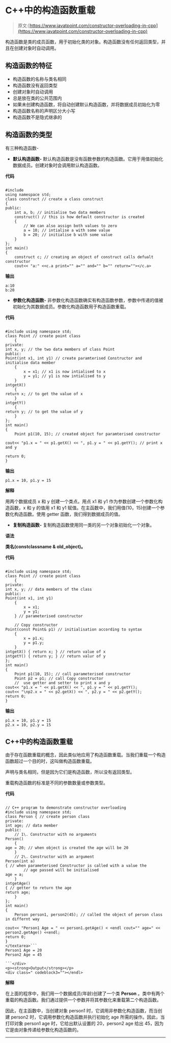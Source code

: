 # C++中的构造函数重载

> 原文:[https://www.javatpoint.com/constructor-overloading-in-cpp](https://www.javatpoint.com/constructor-overloading-in-cpp)

构造函数是类的成员函数，用于初始化类的对象。构造函数没有任何返回类型，并且在创建对象时自动调用。

## 构造函数的特征

*   构造函数的名称与类名相同
*   构造函数没有返回类型
*   创建对象时自动调用
*   总是放在类的公共范围内
*   如果未创建构造函数，将自动创建默认构造函数，并将数据成员初始化为零
*   构造函数名称的声明区分大小写
*   构造函数不是隐式继承的

## 构造函数的类型

有三种构造函数-

*   **默认构造函数-** 默认构造函数是没有函数参数的构造函数。它用于用值初始化数据成员。创建对象时会调用默认构造函数。

**代码**

```

#include 
using namespace std;
class construct // create a class construct
{
public:
	int a, b; // initialise two data members 
	construct() // this is how default constructor is created 
	{
	    // We can also assign both values to zero 
		a = 10; // intialise a with some value 
		b = 20; // initialise b with some value
	}
};
int main()
{	
	construct c; // creating an object of construct calls defualt constructor
	cout<< "a:" <<c.a print="" a="" and="" b="" return=""></c.a>
```

**输出**

```
a:10
b:20 

```

*   **参数化构造函数-** 非参数化构造函数确实有构造函数参数，参数中传递的值被初始化为其数据成员。参数化构造函数用于构造函数重载。

**代码**

```

#include using namespace std;
class Point // create point class
    {
private:
int x, y; // the two data members of class Point
public:
Point(int x1, int y1) // create paramterised Constructor and initialise data member
    {
        x = x1; // x1 is now intialised to x
        y = y1; // y1 is now intialised to y
    }
intgetX()
    {
return x; // to get the value of x
    }
intgetY()
    {
return y; // to get the value of y
    }
};
int main()
{
    Point p1(10, 15); // created object for paramterised constructor

cout<< "p1.x = " << p1.getX() << ", p1.y = " << p1.getY(); // print x and y

return 0;
} 
```

**输出**

```
p1.x = 10, p1.y = 15   

```

**解释**

用两个数据成员 x 和 y 创建一个类点。用点 x1 和 y1 作为参数创建一个参数化构造函数，x 和 y 的值用 x1 和 y1 赋值。在主函数中，我们用值(10，15)创建一个参数化构造函数。使用 getter 函数，我们得到数据成员的值。

*   **复制构造函数-** 复制构造函数使用同一类的另一个对象初始化一个对象。

**语法**

**类名(constclassname & old_object)。**

**代码**

```

#include using namespace std;
class Point // create point class
    {
private:
int x, y; // data members of the class
public:
Point(int x1, int y1)
    {
        x = x1;
        y = y1;
    } // parameterised constructor

    // Copy constructor
Point(const Point& p1) // initialisation according to syntax
    {
        x = p1.x;
        y = p1.y;
    }
intgetX() { return x; } // return value of x
intgetY() { return y; } // return valur of y
};
int main()
{
    Point p1(10, 15); // call parameterised constructor
    Point p2 = p1; // call Copy constructor
    //  use getter and setter to print x and y
cout<< "p1.x = " << p1.getX() << ", p1.y = " << p1.getY();
cout<< "\np2.x = " << p2.getX() << ", p2.y = " << p2.getY();
return 0;
} 
```

**输出**

```
p1.x = 10, p1.y = 15
p2.x = 10, p2.y = 15 

```

## C++中的构造函数重载

由于存在函数重载的概念，因此类似地应用了构造函数重载。当我们重载一个构造函数超过一个目的时，这叫做构造函数重载。

声明与类名相同，但是因为它们是构造函数，所以没有返回类型。

重载构造函数的标准是不同的参数数量或参数类型。

**代码**

```

// C++ program to demonstrate constructor overloading
#include using namespace std;
class Person { // create person class
private:
int age; // data member
public:
    // 1\. Constructor with no arguments
Person()
    {
age = 20; // when object is created the age will be 20
    }
    // 2\. Constructor with an argument
Person(int a)
{ // when parameterised Constructor is called with a value the
        // age passed will be initialised
age = a;
    }
intgetAge()
{ // getter to return the age
return age;
    }
};
int main()
{
    Person person1, person2(45); // called the object of person class in differnt way

cout<< "Person1 Age = " << person1.getAge() < <endl cout="" age=" << person2.getAge() <<endl;
return 0;
}
</textarea>```
Person1 Age = 20
Person2 Age = 45    

```</div>
<p><strong>Output</strong></p>
<div class=" codeblock3=""></endl> 
```

**解释**

在上面的程序中，我们用一个数据成员(年龄)创建了一个类 **Person** 。类中有两个重载的构造函数。我们通过提供一个参数并将其参数化来重载第二个构造函数。

因此，在主函数中，当创建对象 person1 时，它调用非参数化构造函数，而当创建 person2 时，它调用参数化构造函数并执行初始化 age 所需的操作。因此，当打印对象 person1 age 时，它给出默认设置的 20，person2 age 给出 45，因为它是由对象传递给参数化构造函数的。

* * *